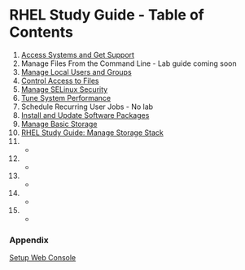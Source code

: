 # RHEL Study Guide - Table of Contents

1. [Access Systems and Get Support](https://github.com/pslucas0212/RHEL-Study-Guide-Access-Systems-and-Get-Support/tree/main)
2. Manage Files From the Command Line - Lab guide coming soon
3. [Manage Local Users and Groups](https://github.com/pslucas0212/RHEL-Study-Guide-Manage-Local-Users-and-Groups)
4. [Control Access to Files](https://github.com/pslucas0212/RHEL-Study-Guide-Control-Access-To-Files)
5. [Manage SELinux Security](https://github.com/pslucas0212/RHEL-Study-Guide-Manage-SELinux-Security/)
6. [Tune System Performance](https://github.com/pslucas0212/RHEL-Study-Guide-Tune-System-Performance)
7. Schedule Recurring User Jobs - No lab
8. [Install and Update Software Packages](https://github.com/pslucas0212/RHEL-Study-Guide-Install-and-Update-Software-Packages)
9. [Manage Basic Storage](https://github.com/pslucas0212/RHEL-Study-Guide-Manage-Basic-Storage)
10. [RHEL Study Guide: Manage Storage Stack]()
11. -
12. -
13. -
14. -
15. -

### Appendix
[Setup Web Console](https://github.com/pslucas0212/RHEL-Study-Guide-Setup-the-Web-Console/blob/main/README.md)

